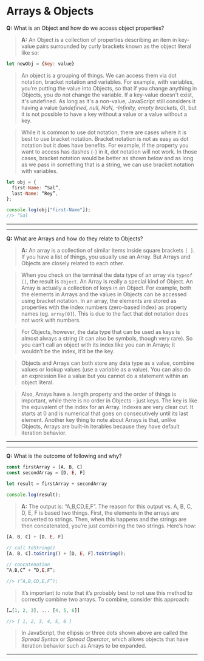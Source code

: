 # Arrays & Objects

**Q:** What is an Object and how do we access object properties?
 
> **A:** An Object is a collection of properties describing an item in key-value pairs surrounded by curly brackets known as the object literal like so:

```js
let newObj = {key: value} 
```

> An object is a grouping of things. We can access them via dot notation, bracket notation and variables. For example, with variables, you’re putting the value into Objects, so that if you change anything in Objects, you do not change the variable. If a key-value doesn't exist, it's undefined. As long as it's a non-value, JavaScript still considers it having a value (_undefined, null, NaN, -Infinity, empty brackets, 0_), but it is not possible to have a key without a value or a value without a key. 

> While it is common to use dot notation, there are cases where it is best to use bracket notation. Bracket notation is not as easy as dot notation but it does have benefits. For example, if the property you want to access has dashes (-) in it, dot notation will not work. In those cases, bracket notation would be better as shown below and as long as we pass in something that is a string, we can use bracket notation with variables. 

```js
let obj = {
  first-Name: “Sal”,
  last-Name: “Rey”,
};

console.log(obj["first-Name"]); 
//> “Sal
```
---
---

**Q:** What are Arrays and how do they relate to Objects?

> **A:** An array is a collection of similar items inside square brackets `[ ]`. If you have a list of things, you usually use an Array. But Arrays and Objects are closely related to each other. 

> When you check on the terminal the data type of an array via `typeof []`, the result is `Object`. An Array is really a special kind of Object. An Array is actually a collection of keys in an Object. For example, both the elements in Arrays and the values in Objects can be accessed using bracket notation. In an array, the elements are stored as properties with the index numbers (zero-based index) as property names (eg. `array[0]`). This is due to the fact that dot notation does not work with numbers. 

> For Objects, however, the data type that can be used as keys is almost always a string (it can also be symbols, though very rare). So you can’t call an object with its index like you can in Arrays; it wouldn’t be the index, it’d be the key. 

> Objects and Arrays can both store any data type as a value, combine values or lookup values (use a variable as a value). You can also do an expression like a value but you cannot do a statement within an object literal. 

> Also, Arrays have a .length property and the order of things is important, while there is no order in Objects - just keys. The key is like the equivalent of the index for an Array. Indexes are very clear cut. It starts at 0 and is numerical that goes on consecutively until its last element. Another key thing to note about Arrays is that, unlike Objects, Arrays are built-in iterables because they have default iteration behavior. 

---
---
**Q:** What is the outcome of following and why?

```js
const firstArray = [A, B, C] 
const secondArray = [D, E, F]

let result = firstArray + secondArray 

console.log(result);
```

> **A:** The output is: “A,B,CD,E,F”. The reason for this output vs. A, B, C, D, E, F is based two things. First, the elements in the arrays are converted to strings. Then, when this happens and the strings are then concatenated, you’re just combining the two strings. Here’s how:

```js 
[A, B, C] + [D, E, F]
    
// call toString()
[A, B, C].toString() + [D, E, F].toString();

// concatenation
“A,B,C” + “D,E,F”;

//> (“A,B,CD,E,F”);
```

> It’s important to note that it’s probably best to not use this method to correctly combine two arrays. To combine, consider this approach:   

```js 
[…[1, 2, 3], ... [4, 5, 6]]

//> [ 1, 2, 3, 4, 5, 6 ]
```

> In JavaScript, the ellipsis or three dots shown above are called the _Spread Syntax_ or _Spread Operator_, which allows objects that have iteration behavior such as Arrays to be expanded.

 

---
